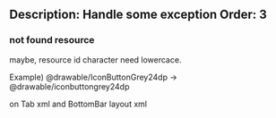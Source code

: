 ﻿Description: Handle some exception
Order: 3
---

### not found resource

maybe, resource id character need lowercace.

Example) @drawable/IconButtonGrey24dp → @drawable/iconbuttongrey24dp

on Tab xml and BottomBar layout xml